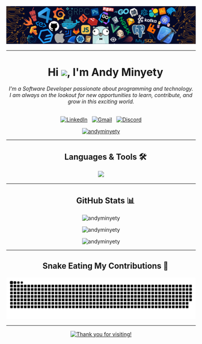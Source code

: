 <!-- Banner -->
<div>
  <img src="https://github.com/Jaydeep-Yadav/Jaydeep-Yadav/blob/main/banner.png"></img>
</div>

---------------------------------------------------------------------------------------------------------------------------------------

<!-- Greeting -->
<div id="user-content-toc">
  <ul align="center">
    <summary><h1 align="center">Hi <img src="https://i.giphy.com/media/hvRJCLFzcasrR4ia7z/giphy.webp" width="35">, I'm Andy Minyety</h1</summary> 
  </ul>                                                                       
</div>

<!-- About Me-->
<div align="center">
  <em>
    I'm a Software Developer passionate about programming and technology.<br/> 
    I am always on the lookout for new opportunities to learn, contribute, and grow in this exciting world.
  </em>
  <p align="center">
    <br>
    <a href="https://www.linkedin.com/in/andyminyety"><img width="110px" height="28px" src="https://img.shields.io/badge/LinkedIn-0077B5?style=flat&logo=linkedin&logoColor=white" alt="LinkedIn"/></a> &nbsp;
    <a href="mailto:andyminyety@gmail.com"><img width="90px" height="28px" src="https://img.shields.io/badge/Gmail-D14836?style=flat&logo=gmail&logoColor=white" alt="Gmail"/></a> &nbsp;
    <a href="https://discordapp.com/users/530910475588861954"><img width="105px" height="28px" src="https://img.shields.io/badge/Discord-5865F2?style=flat&logo=discord&logoColor=white" alt="Discord"/></a>
  </p>
  <p align="center">
    <a href="https://github.com/andyminyety"><img width="160px" height="28px" src="https://komarev.com/ghpvc/?username=andyminyety&label=Profile%20Views&color=030727&style=flat" alt="andyminyety"/></a>
  </p>
</div>
    
---------------------------------------------------------------------------------------------------------------------------------------

<!-- Languages and Tools -->
<div id="user-content-toc">
  <ul align="center">
    <summary><h2>Languages & Tools 🛠</h2></summary>
  </ul>
</div>

<p align="center">
  <a href="https://skillicons.dev">
    <img src="https://skillicons.dev/icons?i=html,css,bootstrap,js,react,nodejs,express,typescript,cs,dotnet,docker,mysql,mongodb,postman,git,vscode,visualstudio&perline=10"/>
  </a>
</p>

---------------------------------------------------------------------------------------------------------------------------------------

<!-- GitHub Stats -->
<div id="user-content-toc">
  <ul align="center">
    <summary><h2>GitHub Stats 📊</h2></summary>
  </ul>
</div>

<p align="center">
  <img width="300" src="https://github-readme-stats-sigma-five.vercel.app/api/top-langs/?username=andyminyety&langs_count=10&theme=radical&layout=compact" alt="andyminyety"/>
</p>
<p align="center">
  <img width="400" src="https://github-readme-stats-sigma-five.vercel.app/api?username=andyminyety&show_icons=true&theme=radical&rank_icon=github" alt="andyminyety"/>
</p>
<p align="center">
  <img width="500" src="https://github-readme-streak-stats.herokuapp.com/?user=andyminyety&show_icons=true&theme=radical" alt="andyminyety"/>
</p>

---------------------------------------------------------------------------------------------------------------------------------------

<!-- GitHub Contributions -->
<div id="user-content-toc">
  <ul align="center">
    <summary><h2>Snake Eating My Contributions 🐍</h2></summary>
  </ul>
</div>

<p align="center">
  <img src="https://github.com/andyminyety/andyminyety/blob/output/github-contribution-grid-snake-dark.svg" alt="andyminyety"/>
</p>

---------------------------------------------------------------------------------------------------------------------------------------

<!-- Thanks -->
<div align="center" id="user-content-toc">
   <a href="https://git.io/typing-svg"><img src="https://readme-typing-svg.demolab.com?font=Cascadia+Code&size=30&pause=1000&color=4C9CFF&center=true&vCenter=true&width=500&height=70&duration=4000&lines=Thank+you+for+visiting!+;Have+a+good+day+%3A)" alt="Thank you for visiting!"/>
   </a>
</div>
